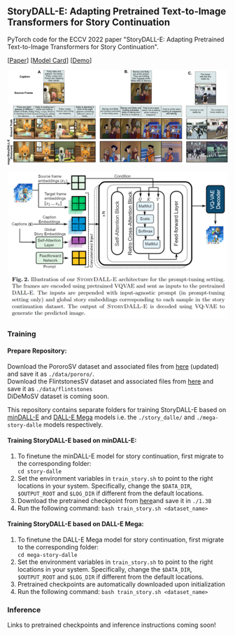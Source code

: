 ## StoryDALL-E: Adapting Pretrained Text-to-Image Transformers for Story Continuation

PyTorch code for the ECCV 2022 paper "StoryDALL-E: Adapting Pretrained Text-to-Image Transformers for Story Continuation".

\[[Paper](https://arxiv.org/abs/2209.06192)\] \[[Model Card](https://github.com/adymaharana/storydalle/blob/main/MODEL_CARD.MD)\] \[[Demo](https://github.com/adymaharana/storydalle/blob/main/DEMO.MD)\]

![image](./assets/story_dalle_predictions.png)

![image](./assets/story_dalle.png)

### Training

#### Prepare Repository:
Download the PororoSV dataset and associated files from [here](https://drive.google.com/file/d/11Io1_BufAayJ1BpdxxV2uJUvCcirbrNc/view?usp=sharing) (updated) and save it as ```./data/pororo/```.<br>
Download the FlintstonesSV dataset and associated files from [here](https://drive.google.com/file/d/1kG4esNwabJQPWqadSDaugrlF4dRaV33_/view?usp=sharing) and save it as ```./data/flintstones```<br>
DiDeMoSV dataset is coming soon.

This repository contains separate folders for training StoryDALL-E based on [minDALL-E](https://github.com/kakaobrain/minDALL-E) and [DALL-E Mega](https://github.com/kuprel/min-dalle) models i.e. the ```./story_dalle/``` and ```./mega-story-dalle``` models respectively.

#### Training StoryDALL-E based on minDALL-E:

1. To finetune the minDALL-E model for story continuation, first migrate to the corresponding folder:\
```cd story-dalle```<br>
2. Set the environment variables in ```train_story.sh``` to point to the right locations in your system. Specifically, change the ```$DATA_DIR```, ```$OUTPUT_ROOT``` and ```$LOG_DIR``` if different from the default locations.
3. Download the pretrained checkpoint from [here](https://github.com/kakaobrain/minDALL-E)and save it in ```./1.3B```
4. Run the following command:
```bash train_story.sh <dataset_name>```

   
#### Training StoryDALL-E based on DALL-E Mega:

1. To finetune the DALL-E Mega model for story continuation, first migrate to the corresponding folder:\
```cd mega-story-dalle```<br>
2. Set the environment variables in ```train_story.sh``` to point to the right locations in your system. Specifically, change the ```$DATA_DIR```, ```$OUTPUT_ROOT``` and ```$LOG_DIR``` if different from the default locations.
3. Pretrained checkpoints are automatically downloaded upon initialization
4. Run the following command:
```bash train_story.sh <dataset_name>```

### Inference
Links to pretrained checkpoints and inference instructions coming soon!

